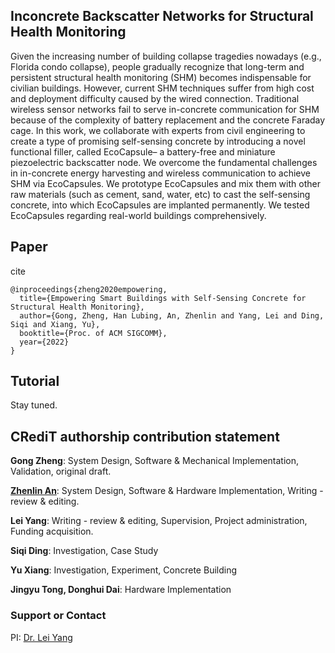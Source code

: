 ## Inconcrete Backscatter Networks for Structural Health Monitoring 

Given the increasing number of building collapse tragedies nowadays (e.g., Florida condo collapse), people gradually recognize that long-term and persistent structural health monitoring (SHM) becomes indispensable for civilian buildings. However, current SHM techniques suffer from high cost and deployment difficulty caused by the wired connection. Traditional wireless sensor networks fail to serve in-concrete communication for SHM because of the complexity of battery replacement and the concrete Faraday cage. In this work, we collaborate with experts from civil engineering to create a type of promising self-sensing concrete by introducing a novel functional filler, called EcoCapsule– a battery-free and miniature piezoelectric backscatter node. We overcome the fundamental challenges in in-concrete energy harvesting and wireless communication to achieve SHM via EcoCapsules. We prototype EcoCapsules and mix them with other raw materials (such as cement, sand, water, etc) to cast the self-sensing concrete, into which EcoCapsules are implanted permanently. We tested EcoCapsules regarding real-world buildings comprehensively. 

## Paper

cite

    @inproceedings{zheng2020empowering,
      title={Empowering Smart Buildings with Self-Sensing Concrete for Structural Health Monitoring},
      author={Gong, Zheng, Han Lubing, An, Zhenlin and Yang, Lei and Ding, Siqi and Xiang, Yu},
      booktitle={Proc. of ACM SIGCOMM},
      year={2022}
    }

## Tutorial

Stay tuned.

## CRediT authorship contribution statement

**Gong Zheng**: System Design, Software & Mechanical Implementation, Validation, original draft.

[**Zhenlin An**](http://www4.comp.polyu.edu.hk/~cszan/): System Design, Software & Hardware Implementation, Writing - review & editing.

**Lei Yang**: Writing - review & editing, Supervision, Project administration, Funding acquisition.

**Siqi Ding**: Investigation, Case Study

**Yu Xiang**: Investigation, Experiment, Concrete Building

**Jingyu Tong, Donghui Dai**: Hardware Implementation

### Support or Contact

PI: [Dr. Lei Yang](https://www4.comp.polyu.edu.hk/~csyanglei/#/pages/profile/about)
